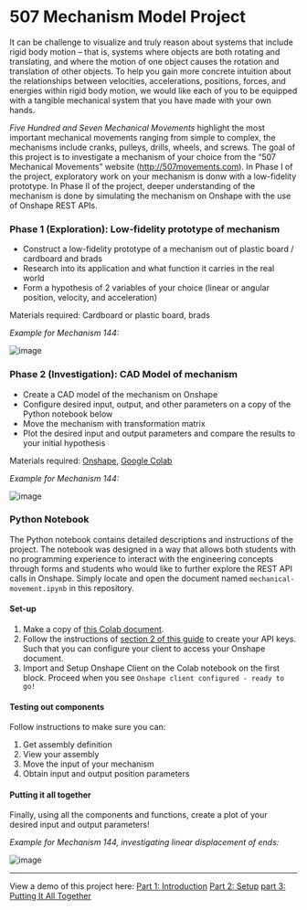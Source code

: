 # 507 Mechanism Model Project

It can be challenge to visualize and truly reason about systems that include rigid body motion – that is, systems where objects are both rotating and translating, and where the motion of one object causes the rotation and translation of other objects. To help you gain more concrete intuition about the relationships between velocities, accelerations, positions, forces, and energies within rigid body motion, we would like each of you to be equipped with a tangible mechanical system that you have made with your own hands.

*Five Hundred and Seven Mechanical Movements* highlight the most important mechanical movements ranging from simple to complex, the mechanisms include cranks, pulleys, drills, wheels, and screws. The goal of this project is to investigate a mechanism of your choice from the “507 Mechanical Movements” website (http://507movements.com). In Phase I of the project, exploratory work on your mechanism is donw with a low-fidelity prototype. In Phase II of the project, deeper understanding of the mechanism is done by simulating the mechanism on Onshape with the use of Onshape REST APIs. 

### Phase 1 (Exploration): Low-fidelity prototype of mechanism 
- Construct a low-fidelity prototype of a mechanism out of plastic board / cardboard and brads
- Research into its application and what function it carries in the real world
- Form a hypothesis of 2 variables of your choice (linear or angular position, velocity, and acceleration)

Materials required: Cardboard or plastic board, brads

*Example for Mechanism 144:*

![image](https://user-images.githubusercontent.com/76875975/183158231-66c6a1eb-19f8-4f9b-8872-4a41487b299d.png)

### Phase 2 (Investigation): CAD Model of mechanism
- Create a CAD model of the mechanism on Onshape
- Configure desired input, output, and other parameters on a copy of the Python notebook below
- Move the mechanism with transformation matrix
- Plot the desired input and output parameters and compare the results to your initial hypothesis

Materials required: [Onshape](https://cad.onshape.com/), [Google Colab](https://colab.research.google.com/)

*Example for Mechanism 144:*

![image](https://user-images.githubusercontent.com/76875975/183158644-1f640959-950c-4299-bcc7-5e531af8b072.png)

### Python Notebook
The Python notebook contains detailed descriptions and instructions of the project. The notebook was designed in a way that allows both students with no programming experience to interact with the engineering concepts through forms and students who would like to further explore the REST API calls in Onshape. Simply locate and open the document named `mechanical-movement.ipynb` in this repository. 

#### Set-up
1. Make a copy of [this Colab document](https://colab.research.google.com/drive/18T_F8m774aqGe8MKpHaZ2pp1MzjMrRfA?usp=sharing).
2. Follow the instructions of [section 2 of this guide](https://github.com/PTC-Education/Onshape-Integration-Guides/blob/main/API_Intro.md#2-generating-your-onshape-api-keys) to create your API keys. Such that you can configure your client to access your Onshape document.
3. Import and Setup Onshape Client on the Colab notebook on the first block. Proceed when you see `Onshape client configured - ready to go!`

#### Testing out components
Follow instructions to make sure you can:
1. Get assembly definition
2. View your assembly
3. Move the input of your mechanism
4. Obtain input and output position parameters

#### Putting it all together
Finally, using all the components and functions, create a plot of your desired input and output parameters!

*Example for Mechanism 144, investigating linear displacement of ends:*

![image](https://user-images.githubusercontent.com/76875975/183211635-ee9347db-c6a1-4ca9-82ce-bd54691cfdb8.png)

---

View a demo of this project here:
[Part 1: Introduction](https://www.loom.com/share/6699f8e4342243dcaeb663c1d451dc0e)
[Part 2: Setup](https://www.loom.com/share/5326d26ee8c3481c991f791c242436d1)
[part 3: Putting It All Together](https://www.loom.com/share/f6c47c92269841f281b7d6c97346b6d6)
